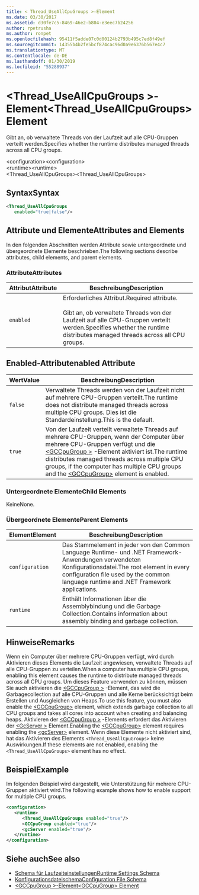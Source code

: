 ```yaml
---
title: < Thread_UseAllCpuGroups >-Element
ms.date: 03/30/2017
ms.assetid: d30fe7c5-8469-46e2-b804-e3eec7b24256
author: rpetrusha
ms.author: ronpet
ms.openlocfilehash: 95411f5adde07c0d00124b2793b495c7ed8f49ef
ms.sourcegitcommit: 14355b4b2fe5bcf874cac96d0a9e6376b567e4c7
ms.translationtype: MT
ms.contentlocale: de-DE
ms.lasthandoff: 01/30/2019
ms.locfileid: "55288937"
---
```

# <a name="threaduseallcpugroups-element"></a><span data-ttu-id="db6fd-102">\<Thread_UseAllCpuGroups >-Element</span><span class="sxs-lookup"><span data-stu-id="db6fd-102">\<Thread_UseAllCpuGroups> Element</span></span>
<span data-ttu-id="db6fd-103">Gibt an, ob verwaltete Threads von der Laufzeit auf alle CPU-Gruppen verteilt werden.</span><span class="sxs-lookup"><span data-stu-id="db6fd-103">Specifies whether the runtime distributes managed threads across all CPU groups.</span></span>  
  
 <span data-ttu-id="db6fd-104">\<configuration></span><span class="sxs-lookup"><span data-stu-id="db6fd-104">\<configuration></span></span>  
<span data-ttu-id="db6fd-105">\<runtime></span><span class="sxs-lookup"><span data-stu-id="db6fd-105">\<runtime></span></span>  
<span data-ttu-id="db6fd-106"><Thread_UseAllCpuGroups></span><span class="sxs-lookup"><span data-stu-id="db6fd-106"><Thread_UseAllCpuGroups></span></span>  
  
## <a name="syntax"></a><span data-ttu-id="db6fd-107">Syntax</span><span class="sxs-lookup"><span data-stu-id="db6fd-107">Syntax</span></span>  
  
```xml
<Thread_UseAllCpuGroups    
   enabled="true|false"/>  
```  
  
## <a name="attributes-and-elements"></a><span data-ttu-id="db6fd-108">Attribute und Elemente</span><span class="sxs-lookup"><span data-stu-id="db6fd-108">Attributes and Elements</span></span>  
 <span data-ttu-id="db6fd-109">In den folgenden Abschnitten werden Attribute sowie untergeordnete und übergeordnete Elemente beschrieben.</span><span class="sxs-lookup"><span data-stu-id="db6fd-109">The following sections describe attributes, child elements, and parent elements.</span></span>  
  
### <a name="attributes"></a><span data-ttu-id="db6fd-110">Attribute</span><span class="sxs-lookup"><span data-stu-id="db6fd-110">Attributes</span></span>  
  
|<span data-ttu-id="db6fd-111">Attribut</span><span class="sxs-lookup"><span data-stu-id="db6fd-111">Attribute</span></span>|<span data-ttu-id="db6fd-112">Beschreibung</span><span class="sxs-lookup"><span data-stu-id="db6fd-112">Description</span></span>|  
|---------------|-----------------|  
|`enabled`|<span data-ttu-id="db6fd-113">Erforderliches Attribut.</span><span class="sxs-lookup"><span data-stu-id="db6fd-113">Required attribute.</span></span><br /><br /> <span data-ttu-id="db6fd-114">Gibt an, ob verwaltete Threads von der Laufzeit auf alle CPU-Gruppen verteilt werden.</span><span class="sxs-lookup"><span data-stu-id="db6fd-114">Specifies whether the runtime distributes managed threads across all CPU groups.</span></span>|  
  
## <a name="enabled-attribute"></a><span data-ttu-id="db6fd-115">Enabled-Attribut</span><span class="sxs-lookup"><span data-stu-id="db6fd-115">enabled Attribute</span></span>  
  
|<span data-ttu-id="db6fd-116">Wert</span><span class="sxs-lookup"><span data-stu-id="db6fd-116">Value</span></span>|<span data-ttu-id="db6fd-117">Beschreibung</span><span class="sxs-lookup"><span data-stu-id="db6fd-117">Description</span></span>|  
|-----------|-----------------|  
|`false`|<span data-ttu-id="db6fd-118">Verwaltete Threads werden von der Laufzeit nicht auf mehrere CPU-Gruppen verteilt.</span><span class="sxs-lookup"><span data-stu-id="db6fd-118">The runtime does not distribute managed threads across multiple CPU groups.</span></span> <span data-ttu-id="db6fd-119">Dies ist die Standardeinstellung.</span><span class="sxs-lookup"><span data-stu-id="db6fd-119">This is the default.</span></span>|  
|`true`|<span data-ttu-id="db6fd-120">Von der Laufzeit verteilt verwaltete Threads auf mehrere CPU-Gruppen, wenn der Computer über mehrere CPU-Gruppen verfügt und die [ \<GCCpuGroup >](../../../../../docs/framework/configure-apps/file-schema/runtime/gccpugroup-element.md) -Element aktiviert ist.</span><span class="sxs-lookup"><span data-stu-id="db6fd-120">The runtime distributes managed threads across multiple CPU groups, if the computer has multiple CPU groups and the [\<GCCpuGroup>](../../../../../docs/framework/configure-apps/file-schema/runtime/gccpugroup-element.md) element is enabled.</span></span>|  
  
### <a name="child-elements"></a><span data-ttu-id="db6fd-121">Untergeordnete Elemente</span><span class="sxs-lookup"><span data-stu-id="db6fd-121">Child Elements</span></span>  
 <span data-ttu-id="db6fd-122">Keine</span><span class="sxs-lookup"><span data-stu-id="db6fd-122">None.</span></span>  
  
### <a name="parent-elements"></a><span data-ttu-id="db6fd-123">Übergeordnete Elemente</span><span class="sxs-lookup"><span data-stu-id="db6fd-123">Parent Elements</span></span>  
  
|<span data-ttu-id="db6fd-124">Element</span><span class="sxs-lookup"><span data-stu-id="db6fd-124">Element</span></span>|<span data-ttu-id="db6fd-125">Beschreibung</span><span class="sxs-lookup"><span data-stu-id="db6fd-125">Description</span></span>|  
|-------------|-----------------|  
|`configuration`|<span data-ttu-id="db6fd-126">Das Stammelement in jeder von den Common Language Runtime- und .NET Framework-Anwendungen verwendeten Konfigurationsdatei.</span><span class="sxs-lookup"><span data-stu-id="db6fd-126">The root element in every configuration file used by the common language runtime and .NET Framework applications.</span></span>|  
|`runtime`|<span data-ttu-id="db6fd-127">Enthält Informationen über die Assemblybindung und die Garbage Collection.</span><span class="sxs-lookup"><span data-stu-id="db6fd-127">Contains information about assembly binding and garbage collection.</span></span>|  
  
## <a name="remarks"></a><span data-ttu-id="db6fd-128">Hinweise</span><span class="sxs-lookup"><span data-stu-id="db6fd-128">Remarks</span></span>  
 <span data-ttu-id="db6fd-129">Wenn ein Computer über mehrere CPU-Gruppen verfügt, wird durch Aktivieren dieses Elements die Laufzeit angewiesen, verwaltete Threads auf alle CPU-Gruppen zu verteilen.</span><span class="sxs-lookup"><span data-stu-id="db6fd-129">When a computer has multiple CPU groups, enabling this element causes the runtime to distribute managed threads across all CPU groups.</span></span> <span data-ttu-id="db6fd-130">Um dieses Feature verwenden zu können, müssen Sie auch aktivieren die [ \<GCCpuGroup >](../../../../../docs/framework/configure-apps/file-schema/runtime/gccpugroup-element.md) -Element, das wird die Garbagecollection auf alle CPU-Gruppen und alle Kerne berücksichtigt beim Erstellen und Ausgleichen von Heaps.</span><span class="sxs-lookup"><span data-stu-id="db6fd-130">To use this feature, you must also enable the [\<GCCpuGroup>](../../../../../docs/framework/configure-apps/file-schema/runtime/gccpugroup-element.md) element, which extends garbage collection to all CPU groups and takes all cores into account when creating and balancing heaps.</span></span> <span data-ttu-id="db6fd-131">Aktivieren der [ \<GCCpuGroup >](../../../../../docs/framework/configure-apps/file-schema/runtime/gccpugroup-element.md) -Elements erfordert das Aktivieren der [ \<GcServer >](../../../../../docs/framework/configure-apps/file-schema/runtime/gcserver-element.md) Element.</span><span class="sxs-lookup"><span data-stu-id="db6fd-131">Enabling the [\<GCCpuGroup>](../../../../../docs/framework/configure-apps/file-schema/runtime/gccpugroup-element.md) element requires enabling the [\<gcServer>](../../../../../docs/framework/configure-apps/file-schema/runtime/gcserver-element.md) element.</span></span> <span data-ttu-id="db6fd-132">Wenn diese Elemente nicht aktiviert sind, hat das Aktivieren des Elements `<Thread_UseAllCpuGroups>` keine Auswirkungen.</span><span class="sxs-lookup"><span data-stu-id="db6fd-132">If these elements are not enabled, enabling the `<Thread_UseAllCpuGroups>` element has no effect.</span></span>  
  
## <a name="example"></a><span data-ttu-id="db6fd-133">Beispiel</span><span class="sxs-lookup"><span data-stu-id="db6fd-133">Example</span></span>  
 <span data-ttu-id="db6fd-134">Im folgenden Beispiel wird dargestellt, wie Unterstützung für mehrere CPU-Gruppen aktiviert wird.</span><span class="sxs-lookup"><span data-stu-id="db6fd-134">The following example shows how to enable support for multiple CPU groups.</span></span>  
  
```xml  
<configuration>  
   <runtime>  
      <Thread_UseAllCpuGroups enabled="true"/>  
      <GCCpuGroup enabled="true"/>  
      <gcServer enabled="true"/>  
   </runtime>  
</configuration>  
```  
  
## <a name="see-also"></a><span data-ttu-id="db6fd-135">Siehe auch</span><span class="sxs-lookup"><span data-stu-id="db6fd-135">See also</span></span>
- [<span data-ttu-id="db6fd-136">Schema für Laufzeiteinstellungen</span><span class="sxs-lookup"><span data-stu-id="db6fd-136">Runtime Settings Schema</span></span>](../../../../../docs/framework/configure-apps/file-schema/runtime/index.md)
- [<span data-ttu-id="db6fd-137">Konfigurationsdateischema</span><span class="sxs-lookup"><span data-stu-id="db6fd-137">Configuration File Schema</span></span>](../../../../../docs/framework/configure-apps/file-schema/index.md)
- [<span data-ttu-id="db6fd-138">\<GCCpuGroup >-Element</span><span class="sxs-lookup"><span data-stu-id="db6fd-138">\<GCCpuGroup> Element</span></span>](../../../../../docs/framework/configure-apps/file-schema/runtime/gccpugroup-element.md)
